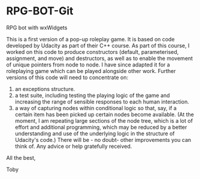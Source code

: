 # RPG-BOT-Git
RPG bot with wxWidgets

This is a first version of a pop-up roleplay game. It is based on code developed by Udacity as part of their C++ course. As part of this course, I worked on this code to produce constructors (default, parameterised, assignment, and move) and destructors, as well as to enable the movement of unique pointers from node to node. I have since adapted it for a roleplaying game which can be played alongside other work.
Further versions of this code will need to concentrate on:
1) an exceptions structure.
2) a test suite, including testing the playing logic of the game and increasing the range of sensible responses to each human interaction.
3) a way of capturing nodes within conditional logic so that, say, if a certain item has been picked up certain nodes become available. (At the moment, I am repeating large sections of the node tree, which is a lot of effort and additional programming, which may be reduced by a better understanding and use of the underlying logic in the structure of Udacity's code.)
There will be - no doubt- other improvements you can think of. Any advice or help gratefully received.

All the best,

Toby
